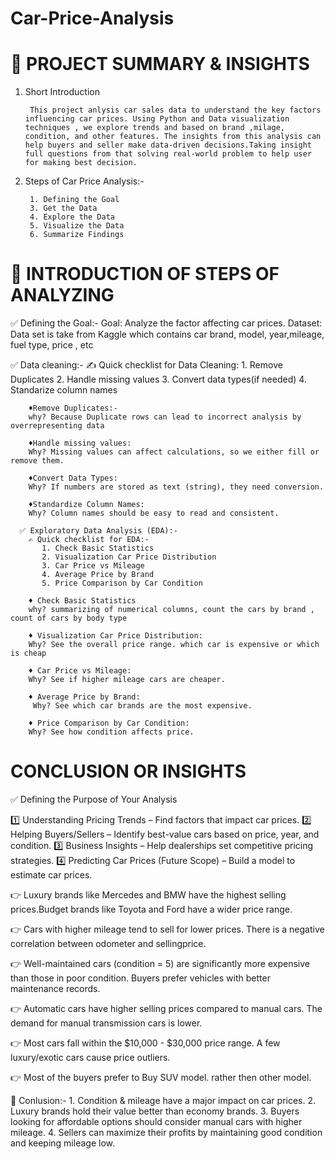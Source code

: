 # Car-Price-Analysis
# 📌 PROJECT SUMMARY & INSIGHTS

1. Short Introduction

        This project anlysis car sales data to understand the key factors influencing car prices. Using Python and Data visualization techniques , we explore trends and based on brand ,milage, condition, and other features. The insights from this analysis can help buyers and seller make data-driven decisions.Taking insight full questions from that solving real-world problem to help user for making best decision.

2. Steps of Car Price Analysis:-

        1. Defining the Goal
        3. Get the Data
        4. Explore the Data
        5. Visualize the Data
        6. Summarize Findings

# 📌 INTRODUCTION OF STEPS OF ANALYZING

✅ Defining the Goal:-
             Goal: Analyze the factor affecting car prices.
             Dataset: Data set is take from Kaggle which contains car brand, model,  year,mileage, fuel type, price , etc

✅ Data cleaning:-
        ✍️ Quick checklist for Data Cleaning:
           1. Remove Duplicates
           2. Handle missing values
           3. Convert data types(if needed)
           4. Standarize column names
        
        ♦️Remove Duplicates:-
        why? Because Duplicate rows can lead to incorrect analysis by overrepresenting data 

        ♦️Handle missing values:
        Why? Missing values can affect calculations, so we either fill or remove them.

        ♦️Convert Data Types:
        Why? If numbers are stored as text (string), they need conversion.

        ♦️Standardize Column Names:
        Why? Column names should be easy to read and consistent.
     
      ✅ Exploratory Data Analysis (EDA):-
        ✍️ Quick checklist for EDA:-
           1. Check Basic Statistics
           2. Visualization Car Price Distribution
           3. Car Price vs Mileage
           4. Average Price by Brand
           5. Price Comparison by Car Condition

        ♦️ Check Basic Statistics
        why? summarizing of numerical columns, count the cars by brand , count of cars by body type
        
        ♦️ Visualization Car Price Distribution:
        Why? See the overall price range. which car is expensive or which is cheap 

        ♦️ Car Price vs Mileage:
        Why? See if higher mileage cars are cheaper.

        ♦️ Average Price by Brand:
         Why? See which car brands are the most expensive.

        ♦️ Price Comparison by Car Condition:
        Why? See how condition affects price.

# CONCLUSION OR INSIGHTS

✅  Defining the Purpose of Your Analysis

1️⃣ Understanding Pricing Trends – Find factors that impact car prices.
2️⃣ Helping Buyers/Sellers – Identify best-value cars based on price, year, and condition.
3️⃣ Business Insights – Help dealerships set competitive pricing strategies.
4️⃣ Predicting Car Prices (Future Scope) – Build a model to estimate car prices.


👉  Luxury brands like Mercedes and BMW have the highest selling prices.Budget brands like Toyota and Ford have a wider price range.

👉 Cars with higher mileage tend to sell for lower prices. There is a negative correlation between odometer and sellingprice.

👉 Well-maintained cars (condition = 5) are significantly more expensive than those in poor condition. Buyers prefer vehicles with better maintenance records.

👉 Automatic cars have higher selling prices compared to manual cars. The demand for manual transmission cars is lower.

👉 Most cars fall within the $10,000 - $30,000 price range. A few luxury/exotic cars cause price outliers.

👉 Most of the buyers prefer to Buy SUV model. rather then other model.


🧱 Conlusion:-
      1. Condition & mileage have a major impact on car prices.
      2. Luxury brands hold their value better than economy brands.
      3. Buyers looking for affordable options should consider manual cars with higher mileage.
      4. Sellers can maximize their profits by maintaining good condition and keeping mileage low.
